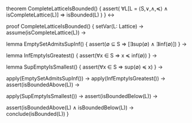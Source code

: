 theorem CompleteLatticeIsBounded() {
  assert(
    ∀L[L = ⟨S,∨,∧,≼⟩ ∧ isCompleteLattice(L)] ⇒ isBounded(L)
  )
} ↔

proof CompleteLatticeIsBounded() {
  setVar(L: Lattice) →
  assume(isCompleteLattice(L)) →
  
  lemma EmptySetAdmitsSupInf() {
    assert(∅ ⊆ S ⇒ [∃sup(∅) ∧ ∃inf(∅)])
  } →
  
  lemma InfEmptyIsGreatest() {
    assert(∀x ∈ S ⇒ x ≼ inf(∅))
  } →
  
  lemma SupEmptyIsSmallest() {
    assert(∀x ∈ S ⇒ sup(∅) ≼ x)
  } →
  
  apply(EmptySetAdmitsSupInf()) →
  apply(InfEmptyIsGreatest()) →
  assert(isBoundedAbove(L)) →
  
  apply(SupEmptyIsSmallest()) →
  assert(isBoundedBelow(L)) →
  
  assert(isBoundedAbove(L) ∧ isBoundedBelow(L)) →
  conclude(isBounded(L))
}